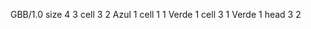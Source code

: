 <gs-board> GBB/1.0
size 4 3
cell 3 2 Azul 1 
cell 1 1 Verde 1 
cell 3 1 Verde 1 
head 3 2 </gs-board>